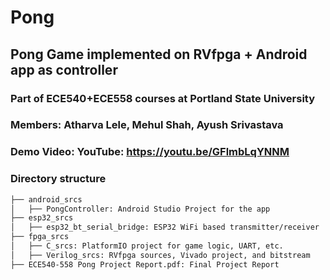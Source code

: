 # Pong

## Pong Game implemented on RVfpga + Android app as controller
### Part of ECE540+ECE558 courses at Portland State University

### Members: Atharva Lele, Mehul Shah, Ayush Srivastava



### Demo Video: YouTube: https://youtu.be/GFlmbLqYNNM



### Directory structure

```bash
├── android_srcs
│   ├── PongController: Android Studio Project for the app
├── esp32_srcs
│   ├── esp32_bt_serial_bridge: ESP32 WiFi based transmitter/receiver
├── fpga_srcs
│   ├── C_srcs: PlatformIO project for game logic, UART, etc.
│   ├── Verilog_srcs: RVfpga sources, Vivado project, and bitstream
├── ECE540-558 Pong Project Report.pdf: Final Project Report
```
